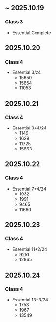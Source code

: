 ## ~ 2025.10.19
### Class 3  
- Essential Complete

## 2025.10.20
### Class 4  
- Essential 3/24  
  - 15650  
  - 15654
  - 11053

## 2025.10.21
### Class 4  
- Essential 3+4/24  
  - 1149
  - 1629
  - 11725
  - 15663

## 2025.10.22
### Class 4  
- Essential 7+4/24  
  - 1932
  - 1991
  - 9465
  - 11660

## 2025.10.23
### Class 4  
- Essential 11+2/24  
  - 9251
  - 12865

## 2025.10.24
### Class 4  
- Essential 13+3/24  
  - 1753
  - 1967
  - 13549